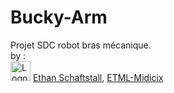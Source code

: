 # Bucky-Arm
Projet SDC robot bras mécanique. <br>
by :<br>
<img src="https://avatars.githubusercontent.com/u/7724486?v=4" alt="Logo de Ethan Schafstall" width="32"> [Ethan Schaftstall](https://github.com/ethanschafstall), [ETML-Midicix](https://github.com/ETML-Midicix)
